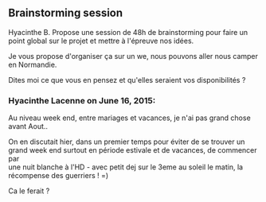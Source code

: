 ## Brainstorming session



Hyacinthe B. Propose une session de 48h de brainstorming pour faire un point
global sur le projet et mettre à l'épreuve nos idées.  
  
Je vous propose d'organiser ça sur un we, nous pouvons aller nous camper en
Normandie.  
  
Dites moi ce que vous en pensez et qu'elles seraient vos disponibilités ?



### **Hyacinthe Lacenne** on June 16, 2015:



Au niveau week end, entre mariages et vacances, je n'ai pas grand chose  
avant Aout..  
  
On en discutait hier, dans un premier temps pour éviter de se trouver un  
grand week end surtout en période estivale et de vacances, de commencer par  
une nuit blanche à l'HD - avec petit dej sur le 3eme au soleil le matin, la  
récompense des guerriers ! =)  
  
Ca le ferait ?



